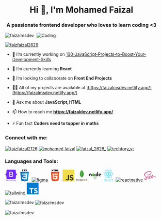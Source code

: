 

<h1 align="center">Hi 👋, I'm Mohamed Faizal</h1>
<h3 align="center">A passionate frontend developer who loves to learn coding <3</h3>
<img align="right" alt="Coding" width="400" src="https://media.tenor.com/YNqsJbmb_yMAAAAd/coding.gif" >

<p align="left"> <img src="https://komarev.com/ghpvc/?username=faizalmsdev&label=Profile%20views&color=0e75b6&style=flat" alt="faizalmsdev" /> </p>

<p align="left"> <a href="https://twitter.com/faizfaizal2126" target="blank"><img src="https://img.shields.io/twitter/follow/faizfaizal2626?logo=twitter&style=for-the-badge" alt="faizfaizal2626" /></a> </p>

- 🔭 I’m currently working on [100-JavaScript-Projects-to-Boost-Your-Development-Skills](https://github.com/faizalmsdev/100-JavaScript-Projects-to-Boost-Your-Development-Skills)

- 🌱 I’m currently learning **React**

- 👯 I’m looking to collaborate on **Front End Projects**

- 👨‍💻 All of my projects are available at [https://faizalmsdev.netlify.app/](https://faizalmsdev.netlify.app/)

- 💬 Ask me about **JavaScript,HTML**

- 📫 How to reach me **https://faizaldev.netlify.app/**

- ⚡ Fun fact **Coders need to topper in maths**

<h3 align="left">Connect with me:</h3>
<p align="left">
<a href="https://twitter.com/faizfaizal2126" target="blank"><img align="center" src="https://raw.githubusercontent.com/rahuldkjain/github-profile-readme-generator/master/src/images/icons/Social/twitter.svg" alt="faizfaizal2126" height="30" width="40" /></a>
<a href="https://linkedin.com/in/mohamed faizal" target="blank"><img align="center" src="https://raw.githubusercontent.com/rahuldkjain/github-profile-readme-generator/master/src/images/icons/Social/linked-in-alt.svg" alt="mohamed faizal" height="30" width="40" /></a>
<a href="https://instagram.com/faizal_2626_" target="blank"><img align="center" src="https://raw.githubusercontent.com/rahuldkjain/github-profile-readme-generator/master/src/images/icons/Social/instagram.svg" alt="faizal_2626_" height="30" width="40" /></a>
<a href="https://www.youtube.com/c/techtory_yt" target="blank"><img align="center" src="https://raw.githubusercontent.com/rahuldkjain/github-profile-readme-generator/master/src/images/icons/Social/youtube.svg" alt="techtory_yt" height="30" width="40" /></a>
</p>

<h3 align="left">Languages and Tools:</h3>
<p align="left"> <a href="https://getbootstrap.com" target="_blank" rel="noreferrer"> <img src="https://raw.githubusercontent.com/devicons/devicon/master/icons/bootstrap/bootstrap-plain-wordmark.svg" alt="bootstrap" width="40" height="40"/> </a> <a href="https://www.w3schools.com/css/" target="_blank" rel="noreferrer"> <img src="https://raw.githubusercontent.com/devicons/devicon/master/icons/css3/css3-original-wordmark.svg" alt="css3" width="40" height="40"/> </a> <a href="https://www.figma.com/" target="_blank" rel="noreferrer"> <img src="https://www.vectorlogo.zone/logos/figma/figma-icon.svg" alt="figma" width="40" height="40"/> </a> <a href="https://www.w3.org/html/" target="_blank" rel="noreferrer"> <img src="https://raw.githubusercontent.com/devicons/devicon/master/icons/html5/html5-original-wordmark.svg" alt="html5" width="40" height="40"/> </a> <a href="https://developer.mozilla.org/en-US/docs/Web/JavaScript" target="_blank" rel="noreferrer"> <img src="https://raw.githubusercontent.com/devicons/devicon/master/icons/javascript/javascript-original.svg" alt="javascript" width="40" height="40"/> </a> <a href="https://www.mongodb.com/" target="_blank" rel="noreferrer"> <img src="https://raw.githubusercontent.com/devicons/devicon/master/icons/mongodb/mongodb-original-wordmark.svg" alt="mongodb" width="40" height="40"/> </a> <a href="https://nodejs.org" target="_blank" rel="noreferrer"> <img src="https://raw.githubusercontent.com/devicons/devicon/master/icons/nodejs/nodejs-original-wordmark.svg" alt="nodejs" width="40" height="40"/> </a> <a href="https://reactjs.org/" target="_blank" rel="noreferrer"> <img src="https://raw.githubusercontent.com/devicons/devicon/master/icons/react/react-original-wordmark.svg" alt="react" width="40" height="40"/> </a> <a href="https://reactnative.dev/" target="_blank" rel="noreferrer"> <img src="https://reactnative.dev/img/header_logo.svg" alt="reactnative" width="40" height="40"/> </a> <a href="https://sass-lang.com" target="_blank" rel="noreferrer"> <img src="https://raw.githubusercontent.com/devicons/devicon/master/icons/sass/sass-original.svg" alt="sass" width="40" height="40"/> </a> <a href="https://tailwindcss.com/" target="_blank" rel="noreferrer"> <img src="https://www.vectorlogo.zone/logos/tailwindcss/tailwindcss-icon.svg" alt="tailwind" width="40" height="40"/> </a> <a href="https://www.typescriptlang.org/" target="_blank" rel="noreferrer"> <img src="https://raw.githubusercontent.com/devicons/devicon/master/icons/typescript/typescript-original.svg" alt="typescript" width="40" height="40"/> </a> </p>

<p><img align="left" src="https://github-readme-stats.vercel.app/api/top-langs?username=faizalmsdev&show_icons=true&locale=en&layout=compact" alt="faizalmsdev" /></p>

<p>&nbsp;<img align="center" src="https://github-readme-stats.vercel.app/api?username=faizalmsdev&show_icons=true&locale=en" alt="faizalmsdev" /></p>

<p><img align="center" src="https://github-readme-streak-stats.herokuapp.com/?user=faizalmsdev&" alt="faizalmsdev" /></p>
